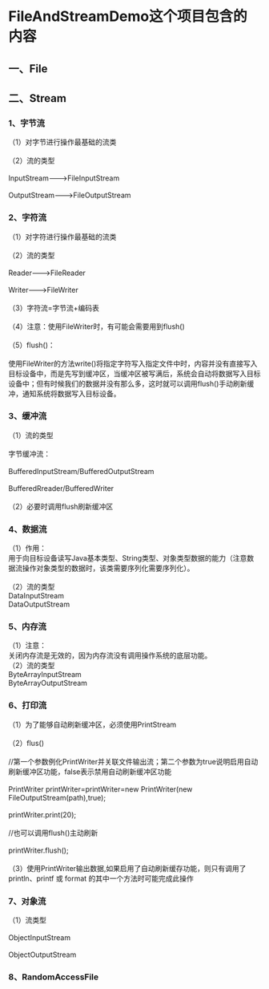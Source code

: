 # FileAndStreamDemo这个项目包含的内容

## 一、File


## 二、Stream

### 1、字节流
（1）对字节进行操作最基础的流类<br>  
（2）流的类型<br>  
  InputStream--->FileInputStream<br>  
  OutputStream--->FileOutputStream<br>  

### 2、字符流
（1）对字符进行操作最基础的流类<br>  
（2）流的类型<br>  
  Reader--->FileReader<br>  
  Writer--->FileWriter<br>  
（3）字符流=字节流+编码表<br>  
（4）注意：使用FileWriter时，有可能会需要用到flush()<br>  
（5）flush()：<br>  
使用FileWriter的方法write()将指定字符写入指定文件中时，内容并没有直接写入目标设备中，而是先写到缓冲区，当缓冲区被写满后，系统会自动将数据写入目标设备中；但有时候我们的数据并没有那么多，这时就可以调用flush()手动刷新缓冲，通知系统将数据写入目标设备。

### 3、缓冲流
（1）流的类型<br>  
  字节缓冲流：<br>  
  BufferedInputStream/BufferedOutputStream<br>  
  BufferedRreader/BufferedWriter<br>  
（2）必要时调用flush刷新缓冲区<br>  
 
### 4、数据流
（1）作用：<br>
用于向目标设备读写Java基本类型、String类型、对象类型数据的能力（注意数据流操作对象类型的数据时，该类需要序列化需要序列化）。<br>  
（2）流的类型<br>
  DataInputStream<br>
  DataOutputStream<br>
  
 ### 5、内存流
 （1）注意：<br>
 关闭内存流是无效的，因为内存流没有调用操作系统的底层功能。<br>
 （2）流的类型<br>
   ByteArrayInputStream<br>
   ByteArrayOutputStream<br>
   
  ### 6、打印流
  （1）为了能够自动刷新缓冲区，必须使用PrintStream<br>  
  （2）flus()<br>  
  //第一个参数例化PrintWriter并关联文件输出流；第二个参数为true说明启用自动刷新缓冲区功能，false表示禁用自动刷新缓冲区功能<br>  
  PrintWriter printWriter=printWriter=new PrintWriter(new FileOutputStream(path),true);<br>  
  printWriter.print(20);<br>  
  //也可以调用flush()主动刷新<br>  
   printWriter.flush();<br>  
  （3）使用PrintWriter输出数据,如果启用了自动刷新缓存功能，则只有调用了println、printf 或 format 的其中一个方法时可能完成此操作<br>  
   
  ### 7、对象流
  （1）流类型<br>  
   ObjectInputStream<br>  
   ObjectOutputStream<br>  
   
   ### 8、RandomAccessFile
   
   
   
  
  
  
  

